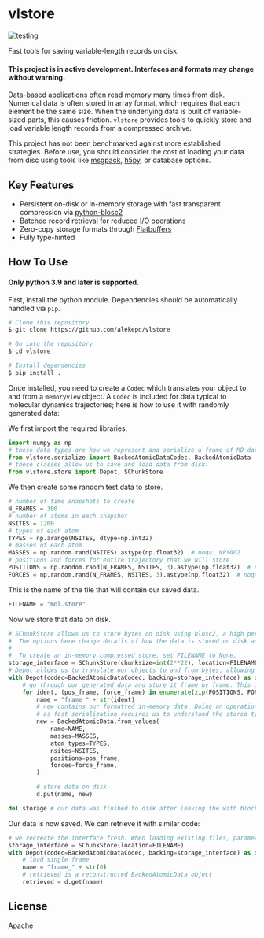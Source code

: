 # vlstore

![testing](https://github.com/alekepd/vlstore/actions/workflows/test.yaml/badge.svg)

Fast tools for saving variable-length records on disk.

#### This project is in active development. Interfaces and formats may change without warning.

Data-based applications often read memory many times from disk. Numerical data is often stored in array format, which requires that each element be the same size. When the underlying data is built of variable-sized parts, this causes friction. `vlstore` provides tools to quickly store and load variable length records from a compressed archive.

This project has not been benchmarked against more established strategies. Before use, you should consider the cost of loading your data from disc using tools like [msgpack](https://github.com/msgpack/msgpack), [h5py](https://github.com/h5py/h5py), or database options.

## Key Features

* Persistent on-disk or in-memory storage with fast transparent compression via [python-blosc2](https://github.com/Blosc/python-blosc2)
* Batched record retrieval for reduced I/O operations
* Zero-copy storage formats through [Flatbuffers](https://github.com/google/flatbuffers)
* Fully type-hinted

## How To Use

#### Only python 3.9 and later is supported.

First, install the python module. Dependencies should be automatically handled via `pip`.

```bash
# Clone this repository
$ git clone https://github.com/alekepd/vlstore

# Go into the repository
$ cd vlstore

# Install dependencies
$ pip install .
```

Once installed, you need to create a `Codec` which translates your object to and from a `memoryview` object.
A `Codec` is included for data typical to molecular dynamics trajectories; here is how to use it with randomly generated data:

We first import the required libraries.
```python
import numpy as np
# these data types are how we represent and serialize a frame of MD data.
from vlstore.serialize import BackedAtomicDataCodec, BackedAtomicData
# these classes allow us to save and load data from disk.
from vlstore.store import Depot, SChunkStore
```

We then create some random test data to store.

```python
# number of time snapshots to create
N_FRAMES = 300
# number of atoms in each snapshot
NSITES = 1200
# types of each atom
TYPES = np.arange(NSITES, dtype=np.int32)
# masses of each atom
MASSES = np.random.rand(NSITES).astype(np.float32)  # noqa: NPY002
# positions and forces for entire trajectory that we will store
POSITIONS = np.random.rand(N_FRAMES, NSITES, 3).astype(np.float32)  # noqa: NPY002
FORCES = np.random.rand(N_FRAMES, NSITES, 3).astype(np.float32)  # noqa: NPY002
```

This is the name of the file that will contain our saved data.

```python
FILENAME = "mol.store"
```


Now we store that data on disk.

```python
# SChunkStore allows us to store bytes on disk using blosc2, a high performance i/o library.
#  The options here change details of how the data is stored on disk and change performance.
#
#  To create an in-memory compressed store, set FILENAME to None.
storage_interface = SChunkStore(chunksize=int(2**22), location=FILENAME, start_aligned=False)
# Depot allows us to translate our objects to and from bytes, allowing us to store them in the storage_interface.
with Depot(codec=BackedAtomicDataCodec, backing=storage_interface) as d:
    # go through our generated data and store it frame by frame. This is currently the slowest part of the library.
    for ident, (pos_frame, force_frame) in enumerate(zip(POSITIONS, FORCES)):
        name = "frame_" + str(ident)
        # new contains our formatted in-memory data. Doing an operation like this is often required,
        # as fast serialization requires us to understand the stored types in a fundamental way.
        new = BackedAtomicData.from_values(
            name=NAME,
            masses=MASSES,
            atom_types=TYPES,
            nsites=NSITES,
            positions=pos_frame,
            forces=force_frame,
        )

        # store data on disk
        d.put(name, new)

del storage # our data was flushed to disk after leaving the with block
```

Our data is now saved. We can retrieve it with similar code:

```python
# we recreate the interface fresh. When loading existing files, parameters are not needed.
storage_interface = SChunkStore(location=FILENAME)
with Depot(codec=BackedAtomicDataCodec, backing=storage_interface) as d:
    # load single frame
    name = "frame_" + str(0)
    # retrieved is a reconstructed BackedAtomicData object
    retrieved = d.get(name)
```


## License

Apache
